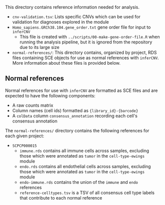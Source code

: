 This directory contains reference information needed for analysis.

* `cnv-validation.tsv`: Lists specific CNVs which can be used for validation for diagnoses explored in the module
* `Homo_sapiens.GRCh38.104.gene_order.txt` gene order file for input to `inferCNV`
  * This file is created with `../scripts/00-make-gene-order-file.R` when running the analysis pipeline, but it is ignored from the repository due to its large size
* `normal-references/`: This directory contains, organized by project, RDS files containing SCE objects for use as normal references with `inferCNV`.
More information about these files is provided below.

## Normal references

Normal references for use with `inferCNV` are formatted as SCE files and are expected to have the following components:

* A raw counts matrix
* Column names (cell ids) formatted as `{library_id}-{barcode}`
* A `colData` column `consensus_annotation` recording each cell's consensus annotation

The `normal-references/` directory contains the following references for each given project:

* `SCPCP000015`
  * `immune.rds` contains all immune cells across samples, excluding those which were annotated as `tumor` in the `cell-type-ewings` module
  * `endo.rds` contains all endothelial cells across samples, excluding those which were annotated as `tumor` in the `cell-type-ewings` module
  * `endo-immune.rds` contains the union of the `immune` and `endo` references
  * `reference-celltypes.tsv` is a TSV of all consensus cell type labels that contribute to each normal reference
